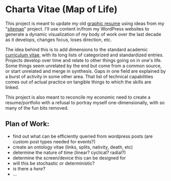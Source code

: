 # Charta Vitae (Map of Life)
This project is meant to update my old [graphic resume](http://natewessel.com/cartography/resume-2/) using ideas from my "[sitemap](http://cincymap.org/sitemap/)" project. I'll use content in/from my WordPress websites to generate a dynamic visualization of my body of work over the last decade as it develops, changes focus, loses direction, etc. 

The idea behind this is to add dimensions to the standard academic [curriculum vitae](http://natewessel.com/cv/), with its long lists of categorized and standardized entries. Projects develop over time and relate to other things going on in one's life. Some things seem unrelated by the end but come from a common source, or start unrelated and merge in synthesis. Gaps in one field are explained by a burst of activity in some other area. That list of technical capabilities comes out of actual practice on tangible things to which the skills are linked.

This project is also meant to reconcile my economic need to create a resume/portfolio with a refusal to portray myself one-dimensionally, with so many of the fun bits removed.

## Plan of Work:
* find out what can be efficiently queried from wordpress posts (are custom post types needed for events?)
* create an ontology vitae (links, splits, nativity, death, etc)
* determine the nature of time (linear? cyclical? radial?)
* determine the screen/device this can be designed for
* will this be stochastic or deterministic?
* is there a _here_?
* ...
